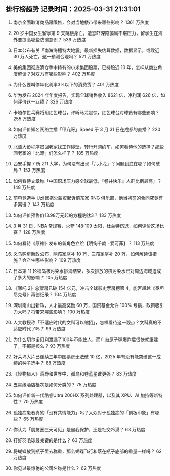 
## 排行榜趋势 记录时间：2025-03-31 21:31:01
  
  1. 南京全面取消商品房限售，会对当地楼市带来哪些影响？ 1361 万热度
    
  2. 20 岁中国女生留学第 9 天跳楼身亡，遭恐吓深陷骗局不堪压力，留学生在海外要提高哪些防骗意识？ 539 万热度
    
  3. 日本公布有关「南海海槽特大地震」最新损失估算数据，数据显示，或致近 30 万人死亡，这一预测合理吗？ 521 万热度
    
  4. 美的集团彻底清仓手中持有的小米集团股票，已持股近 10 年，怎样从商业角度解读？对双方有哪些影响？ 402 万热度
    
  5. 为什么要叫停年化利率3%以下的消费贷？ 401 万热度
    
  6. 华为发布 2024 年年度报告，实现全球销售收入 8621 亿，净利润 626 亿，如何评价这一业绩？ 326 万热度
    
  7. 卡塔尔世乓赛将用红色球台，许昕马龙震惊，红色球台对球员有哪些影响？ 255 万热度
    
  8. 如何评价知名网络主播「甲亢哥」Speed 于 3 月 31 日在成都的直播？ 220 万热度
    
  9. 北漂大龄程序员回老家找工作碰壁，转行开网约车，如何看待他的选择？那些回老家的「北漂」们怎么样了？ 185 万热度
    
  10. 西安手握 7 所 211 大学，为何没有出现「六小龙」？问题到底在哪？如何破局？ 153 万热度
    
  11. 如何看待文章称「中国职场压力感全球最低，『卷并快乐』人群比例最高」？ 148 万热度
    
  12. 前电竞选手 Uzi 因拖欠薪资起诉前东家 RNG 俱乐部，他当初签的合同究竟有多离谱？ 143 万热度
    
  13. 如何评价预售价13.98万元起的方程豹钛3？ 133 万热度
    
  14. 3 月 31 日，NBA 常规赛，火箭 148:109 太阳，杜兰特伤退，如何评价这场比赛？ 128 万热度
    
  15. 如何看待《原神》发布的新角色立绘【明绚千韵 · 爱可菲】？ 113 万热度
    
  16. 义乌购房新政公布，两孩家庭补 10 万，三孩家庭补 20 万，如何解读该措施？会产生哪些影响？ 109 万热度
    
  17. 日本第 11 轮福岛核污染水排海结束，多次排放的核污染水已对周边海域造成了多大的影响？ 105 万热度
    
  18. 《哪吒 2》总票房已破 154 亿元，冲击全球影史票房榜第 4，能否超越《泰坦尼克号》再创纪录？ 104 万热度
    
  19. 深圳南山出新政，人才最高奖励 60 万，国资基金允许 100% 亏损，政策吸引力大吗？将带来哪些影响？ 100 万热度
    
  20. 人大教授称「不适应时代的文科可以缩招」，怎样看待这一观点？文科真的不适应时代了吗？ 99 万热度
    
  21. 为什么切尔诺贝利泄漏了100年不能住人，而广岛原子弹爆炸后很快就重建了，不都是核么？ 93 万热度
    
  22. 好莱坞大片已连续三年中国票房无法破 10 亿，2025 年有没有能突破这一成绩的种子选手？ 88 万热度
    
  23. 《怪物猎人》荒野和世界中，孤鸟和苍蓝星谁更强？ 83 万热度
    
  24. 五星级酒店档次是如何分类的？ 75 万热度
    
  25. 如何评价新一代酷睿Ultra 200HX 系列处理器，以及其 XPU、AI 加持等新特性？ 70 万热度
    
  26. 孤独症患者真的「没有共情能力」吗？大众对于孤独症的「刻板印象」有哪些？ 65 万热度
    
  27. 你认为「朋友圈三天可见」是自我保护，还是社交冷漠？ 63 万热度
    
  28. 打好羽毛球最关键的是什么？ 63 万热度
    
  29. 将蝴蝶放到瓶子里去称重，那么蝴蝶飞行和落在瓶子底部的重量一样吗？ 62 万热度
    
  30. 你见过最惊艳的公司名称是什么？ 62 万热度
    